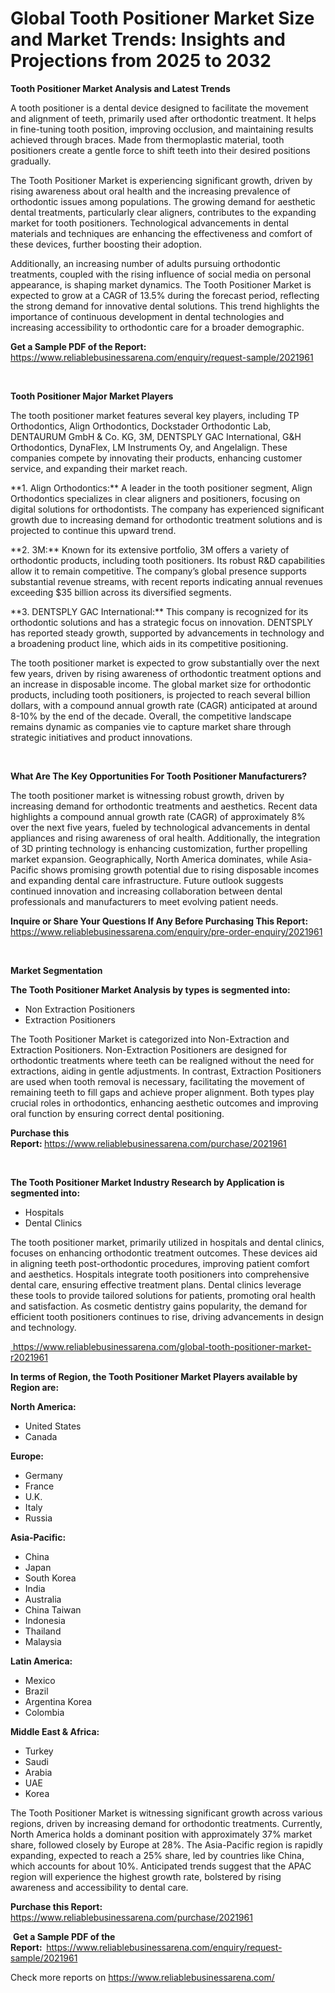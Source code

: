 <p><h1>Global Tooth Positioner Market Size and Market Trends: Insights and Projections from 2025 to 2032</h1></p><p><strong>Tooth Positioner Market Analysis and Latest Trends</strong></p>
<p><p>A tooth positioner is a dental device designed to facilitate the movement and alignment of teeth, primarily used after orthodontic treatment. It helps in fine-tuning tooth position, improving occlusion, and maintaining results achieved through braces. Made from thermoplastic material, tooth positioners create a gentle force to shift teeth into their desired positions gradually.</p><p>The Tooth Positioner Market is experiencing significant growth, driven by rising awareness about oral health and the increasing prevalence of orthodontic issues among populations. The growing demand for aesthetic dental treatments, particularly clear aligners, contributes to the expanding market for tooth positioners. Technological advancements in dental materials and techniques are enhancing the effectiveness and comfort of these devices, further boosting their adoption.</p><p>Additionally, an increasing number of adults pursuing orthodontic treatments, coupled with the rising influence of social media on personal appearance, is shaping market dynamics. The Tooth Positioner Market is expected to grow at a CAGR of 13.5% during the forecast period, reflecting the strong demand for innovative dental solutions. This trend highlights the importance of continuous development in dental technologies and increasing accessibility to orthodontic care for a broader demographic.</p></p>
<p><strong>Get a Sample PDF of the Report:&nbsp;</strong> <a href="https://www.reliablebusinessarena.com/enquiry/request-sample/2021961?utm_campaign=3215&utm_medium=2&utm_source=Github&utm_content=ia&utm_term=29032025&utm_id=tooth-positioner">https://www.reliablebusinessarena.com/enquiry/request-sample/2021961</a></p>
<p>&nbsp;</p>
<p><strong>Tooth Positioner Major Market Players</strong></p>
<p><p>The tooth positioner market features several key players, including TP Orthodontics, Align Orthodontics, Dockstader Orthodontic Lab, DENTAURUM GmbH & Co. KG, 3M, DENTSPLY GAC International, G&H Orthodontics, DynaFlex, LM Instruments Oy, and Angelalign. These companies compete by innovating their products, enhancing customer service, and expanding their market reach.</p><p>**1. Align Orthodontics:** A leader in the tooth positioner segment, Align Orthodontics specializes in clear aligners and positioners, focusing on digital solutions for orthodontists. The company has experienced significant growth due to increasing demand for orthodontic treatment solutions and is projected to continue this upward trend.</p><p>**2. 3M:** Known for its extensive portfolio, 3M offers a variety of orthodontic products, including tooth positioners. Its robust R&D capabilities allow it to remain competitive. The company’s global presence supports substantial revenue streams, with recent reports indicating annual revenues exceeding $35 billion across its diversified segments.</p><p>**3. DENTSPLY GAC International:** This company is recognized for its orthodontic solutions and has a strategic focus on innovation. DENTSPLY has reported steady growth, supported by advancements in technology and a broadening product line, which aids in its competitive positioning.</p><p>The tooth positioner market is expected to grow substantially over the next few years, driven by rising awareness of orthodontic treatment options and an increase in disposable income. The global market size for orthodontic products, including tooth positioners, is projected to reach several billion dollars, with a compound annual growth rate (CAGR) anticipated at around 8-10% by the end of the decade. Overall, the competitive landscape remains dynamic as companies vie to capture market share through strategic initiatives and product innovations.</p></p>
<p>&nbsp;</p>
<p><strong>What Are The Key Opportunities For Tooth Positioner Manufacturers?</strong></p>
<p><p>The tooth positioner market is witnessing robust growth, driven by increasing demand for orthodontic treatments and aesthetics. Recent data highlights a compound annual growth rate (CAGR) of approximately 8% over the next five years, fueled by technological advancements in dental appliances and rising awareness of oral health. Additionally, the integration of 3D printing technology is enhancing customization, further propelling market expansion. Geographically, North America dominates, while Asia-Pacific shows promising growth potential due to rising disposable incomes and expanding dental care infrastructure. Future outlook suggests continued innovation and increasing collaboration between dental professionals and manufacturers to meet evolving patient needs.</p></p>
<p><strong>Inquire or Share Your Questions If Any Before Purchasing This Report:</strong> <a href="https://www.reliablebusinessarena.com/enquiry/pre-order-enquiry/2021961?utm_campaign=3215&utm_medium=2&utm_source=Github&utm_content=ia&utm_term=29032025&utm_id=tooth-positioner">https://www.reliablebusinessarena.com/enquiry/pre-order-enquiry/2021961</a></p>
<p>&nbsp;</p>
<p><strong>Market Segmentation</strong></p>
<p><strong>The Tooth Positioner Market Analysis by types is segmented into:</strong></p>
<p><ul><li>Non Extraction Positioners</li><li>Extraction Positioners</li></ul></p>
<p><p>The Tooth Positioner Market is categorized into Non-Extraction and Extraction Positioners. Non-Extraction Positioners are designed for orthodontic treatments where teeth can be realigned without the need for extractions, aiding in gentle adjustments. In contrast, Extraction Positioners are used when tooth removal is necessary, facilitating the movement of remaining teeth to fill gaps and achieve proper alignment. Both types play crucial roles in orthodontics, enhancing aesthetic outcomes and improving oral function by ensuring correct dental positioning.</p></p>
<p><strong>Purchase this Report:&nbsp;</strong><a href="https://www.reliablebusinessarena.com/purchase/2021961?utm_campaign=3215&utm_medium=2&utm_source=Github&utm_content=ia&utm_term=29032025&utm_id=tooth-positioner">https://www.reliablebusinessarena.com/purchase/2021961</a></p>
<p>&nbsp;</p>
<p><strong>The Tooth Positioner Market Industry Research by Application is segmented into:</strong></p>
<p><ul><li>Hospitals</li><li>Dental Clinics</li></ul></p>
<p><p>The tooth positioner market, primarily utilized in hospitals and dental clinics, focuses on enhancing orthodontic treatment outcomes. These devices aid in aligning teeth post-orthodontic procedures, improving patient comfort and aesthetics. Hospitals integrate tooth positioners into comprehensive dental care, ensuring effective treatment plans. Dental clinics leverage these tools to provide tailored solutions for patients, promoting oral health and satisfaction. As cosmetic dentistry gains popularity, the demand for efficient tooth positioners continues to rise, driving advancements in design and technology.</p></p>
<p><a href="https://www.reliablebusinessarena.com/global-tooth-positioner-market-r2021961?utm_campaign=3215&utm_medium=2&utm_source=Github&utm_content=ia&utm_term=29032025&utm_id=tooth-positioner">&nbsp;https://www.reliablebusinessarena.com/global-tooth-positioner-market-r2021961</a></p>
<p><strong>In terms of Region, the Tooth Positioner Market Players available by Region are:</strong></p>
<p>
    <p> <strong> North America: </strong>
        <ul>
            <li>United States</li>
            <li>Canada</li>
        </ul>
        </p> 
    <p> <strong> Europe: </strong>
        <ul>
            <li>Germany</li>
            <li>France</li>
            <li>U.K.</li>
            <li>Italy</li>
            <li>Russia</li>
        </ul>
        </p> 
    <p> <strong> Asia-Pacific: </strong>
        <ul>
            <li>China</li>
            <li>Japan</li>
            <li>South Korea</li>
            <li>India</li>
            <li>Australia</li>
            <li>China Taiwan</li>
            <li>Indonesia</li>
            <li>Thailand</li>
            <li>Malaysia</li>
        </ul>
        </p> 
    <p> <strong> Latin America: </strong>
        <ul>
            <li>Mexico</li>
            <li>Brazil</li>
            <li>Argentina Korea</li>
            <li>Colombia</li>
        </ul>
        </p> 
    <p> <strong> Middle East & Africa: </strong>
        <ul>
            <li>Turkey</li>
            <li>Saudi</li>
            <li>Arabia</li>
            <li>UAE</li>
            <li>Korea</li>
        </ul>
    </p>
    </p>
<p><p>The Tooth Positioner Market is witnessing significant growth across various regions, driven by increasing demand for orthodontic treatments. Currently, North America holds a dominant position with approximately 37% market share, followed closely by Europe at 28%. The Asia-Pacific region is rapidly expanding, expected to reach a 25% share, led by countries like China, which accounts for about 10%. Anticipated trends suggest that the APAC region will experience the highest growth rate, bolstered by rising awareness and accessibility to dental care.</p></p>
<p><strong>Purchase this Report: </strong><a href="https://www.reliablebusinessarena.com/purchase/2021961?utm_campaign=3215&utm_medium=2&utm_source=Github&utm_content=ia&utm_term=29032025&utm_id=tooth-positioner">https://www.reliablebusinessarena.com/purchase/2021961</a></p>
<p>&nbsp;<strong>Get a Sample PDF of the Report:&nbsp;&nbsp;</strong><a href="https://www.reliablebusinessarena.com/enquiry/request-sample/2021961?utm_campaign=3215&utm_medium=2&utm_source=Github&utm_content=ia&utm_term=29032025&utm_id=tooth-positioner">https://www.reliablebusinessarena.com/enquiry/request-sample/2021961</a></p>
<p><strong></strong></p>
<p>Check more reports on <a href="https://www.reliablebusinessarena.com/?utm_campaign=3215&utm_medium=2&utm_source=Github&utm_content=ia&utm_term=29032025&utm_id=tooth-positioner">https://www.reliablebusinessarena.com/</a></p>